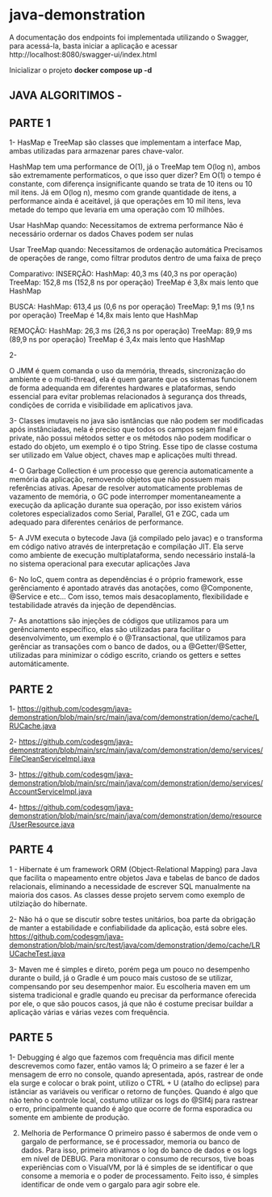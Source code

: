 # java-demonstration


A documentação dos endpoints foi implementada utilizando o Swagger, para acessá-la, basta iniciar a aplicação e acessar http://localhost:8080/swagger-ui/index.html

Inicializar o projeto
 **docker compose up -d**


## JAVA ALGORITIMOS - 

## PARTE 1

1- 
HasMap e TreeMap são classes que implementam a interface Map, ambas utilizadas para armazenar
pares chave-valor.

HashMap tem uma performance de O(1), já o TreeMap tem O(log n), ambos são extremamente performaticos, o que isso quer dizer?
Em O(1) o tempo é constante, com diferença insignificante quando se trata de 10 itens ou 10 mil itens.
Já em O(log n), mesmo com grande quantidade de itens, a performance ainda é aceitável, já que operações em 10 mil itens, leva
metade do tempo que levaria em uma operação com 10 milhões.

Usar HashMap quando:
Necessitamos de extrema performance
Não é necessário ordernar os dados
Chaves podem ser nulas

Usar TreeMap quando:
Necessitamos de ordenação automática
Precisamos de operações de range, como filtrar produtos dentro de uma faixa de preço

Comparativo:
  INSERÇÃO:
    HashMap:  40,3 ms (40,3 ns por operação)
    TreeMap:  152,8 ms (152,8 ns por operação)
    TreeMap é 3,8x mais lento que HashMap

  BUSCA:
    HashMap:  613,4 μs (0,6 ns por operação)
    TreeMap:  9,1 ms (9,1 ns por operação)
    TreeMap é 14,8x mais lento que HashMap

  REMOÇÃO:
    HashMap:  26,3 ms (26,3 ns por operação)
    TreeMap:  89,9 ms (89,9 ns por operação)
    TreeMap é 3,4x mais lento que HashMap




2-

O JMM é quem comanda o uso da memória, threads, sincronização do ambiente e o multi-thread, ela é quem garante que os sistemas
funcionem de forma adequanda em diferentes hardwares e plataformas, sendo essencial para evitar problemas
relacionados à segurança dos threads, condições de corrida e visibilidade em aplicativos java.


3-
Classes imutaveis no java são isntãncias que não podem ser modificadas após instânciadas, nela é preciso que todos os campos sejam final e private, não possui métodos setter
e os métodos não podem modificar o estado do objeto, um exemplo é o tipo String. Esse tipo de classe costuma ser utilizado em Value object, chaves map e aplicações multi thread.


4-
O Garbage Collection é um processo que gerencia automaticamente a memória da aplicação, removendo objetos que não possuem mais referências ativas. Apesar de resolver automaticamente problemas de vazamento de memória, o GC pode interromper momentaneamente a execução da aplicação durante sua operação, por isso existem vários coletores especializados como Serial, Parallel, G1 e ZGC, cada um adequado para diferentes cenários de performance.


5- 
A JVM executa o bytecode Java (já compilado pelo javac) e o transforma em código nativo através de interpretação e compilação JIT. Ela serve como ambiente de execução multiplataforma, sendo necessário instalá-la no sistema operacional para 
executar aplicações Java

6- 
No IoC, quem contra as dependências é o próprio framework, esse gerênciamento é apontado através das anotações, como @Componente, @Service e etc... Com isso, temos mais desacoplamento, flexibilidade e testabilidade através da injeção de dependências.


7- 
As anotattions são injeções de códigos que utilizamos para um gerênciamento específico, elas são utilizadas para facilitar o desenvolvimento, um exemplo é o @Transactional, 
que utilizamos para gerênciar as transações com o banco de dados, ou a @Getter/@Setter, utilizadas para minimizar o código escrito, criando os getters e settes automáticamente.



## PARTE 2

1- https://github.com/codesgm/java-demonstration/blob/main/src/main/java/com/demonstration/demo/cache/LRUCache.java


2- https://github.com/codesgm/java-demonstration/blob/main/src/main/java/com/demonstration/demo/services/FileCleanServiceImpl.java


3- https://github.com/codesgm/java-demonstration/blob/main/src/main/java/com/demonstration/demo/services/AccountServiceImpl.java


4- https://github.com/codesgm/java-demonstration/blob/main/src/main/java/com/demonstration/demo/resource/UserResource.java


## PARTE 4 

1 - 
Hibernate é um framework ORM (Object-Relational Mapping) para Java que facilita o mapeamento entre objetos Java e tabelas de banco de dados relacionais, eliminando a necessidade de escrever SQL manualmente na maioria dos casos.
As classes desse projeto servem como exemplo de utilziação do hibernate.



2-
Não há o que se discutir sobre testes unitários, boa parte da obrigação de manter a estabilidade e confiabilidade da aplicação, está sobre eles.
https://github.com/codesgm/java-demonstration/blob/main/src/test/java/com/demonstration/demo/cache/LRUCacheTest.java


3-
Maven me é simples e direto, porém pega um pouco no desempenho durante o build, já o Gradle é um pouco mais custoso de se utilizar, compensando por seu desempenhor maior.
Eu escolheria maven em um sistema tradicional e gradle quando eu precisar da performance oferecida por ele, o que são poucos casos, já que não é costume precisar buildar a 
aplicação várias e várias vezes com frequência.


## PARTE 5

1-
Debugging é algo que fazemos com frequência mas dificil mente descrevemos como fazer, então vamos lá;
O primeiro a se fazer é ler a mensagem de erro no console, quando apresentada, após, rastrear de onde ela surge e colocar o brak point,
utilizo o CTRL + U (atalho do eclipse) para istânciar as variáveis ou verificar o retorno de funções.
Quando é algo que não tenho o controle local, costumo utilizar os logs do @Slf4j para rastrear o erro, principalmente quando é algo que ocorre
de forma esporadica ou somente em ambiente de produção.


2. Melhoria de Performance
O primeiro passo é sabermos de onde vem o gargalo de performance, se é processador, memoria ou banco de dados. Para isso, primeiro ativamos o log do banco de dados
e os logs em nível de DEBUG. Para monitorar o consumo de recursos, tive boas experiências com o VisualVM, por lá é simples de se identificar o que consome a memoria
e o poder de processamento. Feito isso, é simples identificar de onde vem o gargalo para agir sobre ele.
